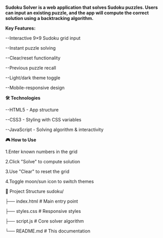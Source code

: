 **Sudoku Solver is a web application that solves Sudoku puzzles. Users can input an existing puzzle, and the app will compute the correct solution using a backtracking algorithm.**

**Key Features:**

  --Interactive 9×9 Sudoku grid input
  
  --Instant puzzle solving
  
  --Clear/reset functionality
  
  --Previous puzzle recall
  
  --Light/dark theme toggle
  
  --Mobile-responsive design

**🛠 Technologies**

  --HTML5 - App structure
  
  --CSS3 - Styling with CSS variables
  
  --JavaScript - Solving algorithm & interactivity

**🎮 How to Use**

  1.Enter known numbers in the grid
  
  2.Click "Solve" to compute solution
  
  3.Use "Clear" to reset the grid
  
  4.Toggle moon/sun icon to switch themes

📂 Project Structure
sudoku/

  ├── index.html         # Main entry point
  
  ├── styles.css         # Responsive styles
  
  ├── script.js          # Core solver algorithm
  
  └── README.md          # This documentation

